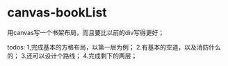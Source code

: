 # canvas-bookList
用canvas写一个书架布局，而且要比以前的div写得更好；

todos:
1,完成基本的方格布局，以第一层为例；
2.有基本的空道，以及消防什么的；
3.还可以设计个路线；
4.完成剩下的两层；
